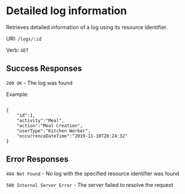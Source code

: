 # Detailed log information

Retrieves detailed information of a log using its resource identifier.

URI: `/logs/:id`

Verb: `GET`

## Success Responses

`200 OK` - The log was found

Example:

```

{
    "id":1,
    "activity":"Meal",
    "action":"Meal Creation",
    "userType":"Kitchen Worker",
    "occurrenceDateTime":"2019-11-10T20:24:32"
}

```

## Error Responses

`404 Not Found` - No log with the specified resource identifier was found

`500 Internal Server Error` - The server failed to resolve the request